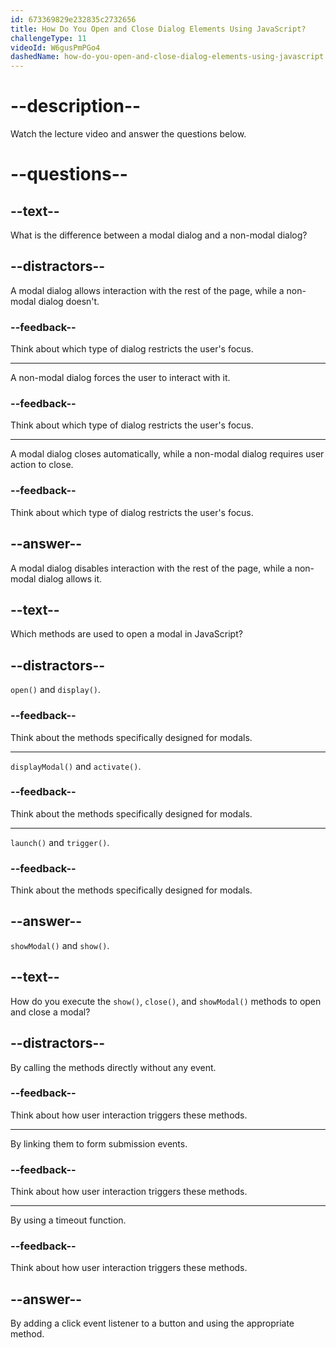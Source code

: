 ```yaml
---
id: 673369829e232835c2732656
title: How Do You Open and Close Dialog Elements Using JavaScript?
challengeType: 11
videoId: W6gusPmPGo4
dashedName: how-do-you-open-and-close-dialog-elements-using-javascript
---
```


# --description--

Watch the lecture video and answer the questions below.

# --questions--

## --text--

What is the difference between a modal dialog and a non-modal dialog?

## --distractors--

A modal dialog allows interaction with the rest of the page, while a non-modal dialog doesn't.

### --feedback--

Think about which type of dialog restricts the user's focus.

---

A non-modal dialog forces the user to interact with it.

### --feedback--

Think about which type of dialog restricts the user's focus.

---

A modal dialog closes automatically, while a non-modal dialog requires user action to close.

### --feedback--

Think about which type of dialog restricts the user's focus.

## --answer--

A modal dialog disables interaction with the rest of the page, while a non-modal dialog allows it.

## --text--

Which methods are used to open a modal in JavaScript?

## --distractors--

`open()` and `display()`.

### --feedback--

Think about the methods specifically designed for modals.

---

`displayModal()` and `activate()`.

### --feedback--

Think about the methods specifically designed for modals.

---

`launch()` and `trigger()`.

### --feedback--

Think about the methods specifically designed for modals.

## --answer--

`showModal()` and `show()`.

## --text--

How do you execute the `show()`, `close()`, and `showModal()` methods to open and close a modal?

## --distractors--

By calling the methods directly without any event.

### --feedback--

Think about how user interaction triggers these methods.

---

By linking them to form submission events.

### --feedback--

Think about how user interaction triggers these methods.

---

By using a timeout function.

### --feedback--

Think about how user interaction triggers these methods.

## --answer--

By adding a click event listener to a button and using the appropriate method.

